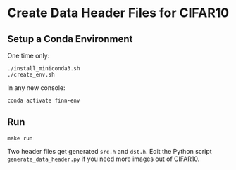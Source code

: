 # Create Data Header Files for CIFAR10

## Setup a Conda Environment

One time only:
```
./install_miniconda3.sh
./create_env.sh
```

In any new console:
```
conda activate finn-env
```

## Run

```
make run
```

Two header files get generated `src.h` and `dst.h`. Edit the Python script `generate_data_header.py` if you need more images out of CIFAR10.
